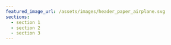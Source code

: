 ```yaml
---
featured_image_url: /assets/images/header_paper_airplane.svg
sections:
  - section 1
  - section 2
  - section 3
---
```


